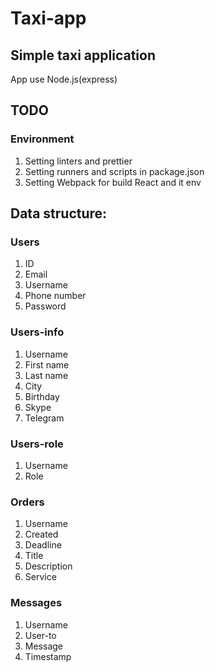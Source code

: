 # Taxi-app

## Simple taxi application

App use Node.js(express)

## TODO
### Environment
1. Setting linters and prettier
2. Setting runners and scripts in package.json
3. Setting Webpack for build React and it env

## Data structure:

### Users
1. ID
2. Email
3. Username
4. Phone number
5. Password

### Users-info
1. Username
2. First name
3. Last name
4. City
5. Birthday
6. Skype
7. Telegram

### Users-role
1. Username
2. Role

### Orders
1. Username
2. Created
3. Deadline
4. Title
5. Description
6. Service

### Messages
1. Username
2. User-to
3. Message
4. Timestamp
